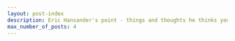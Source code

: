 ```yaml
---
layout: post-index
description: Eric Hansander's point - things and thoughts he thinks you'll like
max_number_of_posts: 4
---
```

